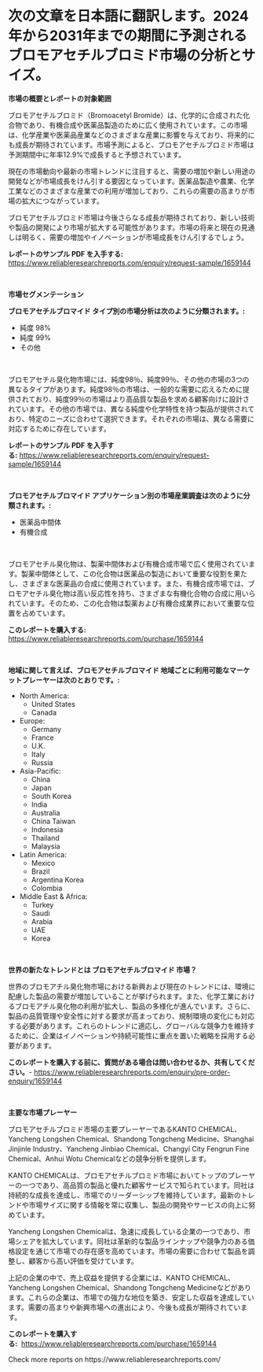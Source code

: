 <p><h1>次の文章を日本語に翻訳します。2024年から2031年までの期間に予測されるブロモアセチルブロミド市場の分析とサイズ。</h1></p><p><strong>市場の概要とレポートの対象範囲</strong></p>
<p><p>ブロモアセチルブロミド（Bromoacetyl Bromide）は、化学的に合成された化合物であり、有機合成や医薬品製造のために広く使用されています。この市場は、化学産業や医薬品産業などのさまざまな産業に影響を与えており、将来的にも成長が期待されています。市場予測によると、ブロモアセチルブロミド市場は予測期間中に年率12.9%で成長すると予想されています。</p><p>現在の市場動向や最新の市場トレンドに注目すると、需要の増加や新しい用途の開発などが市場成長をけん引する要因となっています。医薬品製造や農業、化学工業などのさまざまな産業での利用が増加しており、これらの需要の高まりが市場の拡大につながっています。</p><p>ブロモアセチルブロミド市場は今後さらなる成長が期待されており、新しい技術や製品の開発により市場が拡大する可能性があります。市場の将来と現在の見通しは明るく、需要の増加やイノベーションが市場成長をけん引するでしょう。</p></p>
<p><strong>レポートのサンプル PDF を入手する:</strong> <a href="https://www.reliableresearchreports.com/enquiry/request-sample/1659144">https://www.reliableresearchreports.com/enquiry/request-sample/1659144</a></p>
<p>&nbsp;</p>
<p><strong>市場セグメンテーション</strong></p>
<p><strong>ブロモアセチルブロマイド タイプ別の市場分析は次のように分類されます。:</strong></p>
<p><ul><li>純度 98%</li><li>純度 99%</li><li>その他</li></ul></p>
<p>&nbsp;</p>
<p><p>ブロモアセチル臭化物市場には、純度98％、純度99％、その他の市場の3つの異なるタイプがあります。純度98％の市場は、一般的な需要に応えるために提供されており、純度99％の市場はより高品質な製品を求める顧客向けに設計されています。その他の市場では、異なる純度や化学特性を持つ製品が提供されており、特定のニーズに合わせて選択できます。それぞれの市場は、異なる需要に対応するために存在しています。</p></p>
<p><strong>レポートのサンプル PDF を入手する:</strong>&nbsp;<a href="https://www.reliableresearchreports.com/enquiry/request-sample/1659144">https://www.reliableresearchreports.com/enquiry/request-sample/1659144</a></p>
<p>&nbsp;</p>
<p><strong> ブロモアセチルブロマイド アプリケーション別の市場産業調査は次のように分類されます。:</strong></p>
<p><ul><li>医薬品中間体</li><li>有機合成</li></ul></p>
<p>&nbsp;</p>
<p><p>ブロモアセチル臭化物は、製薬中間体および有機合成市場で広く使用されています。製薬中間体として、この化合物は医薬品の製造において重要な役割を果たし、さまざまな医薬品の合成に使用されています。また、有機合成市場では、ブロモアセチル臭化物は高い反応性を持ち、さまざまな有機化合物の合成に用いられています。そのため、この化合物は製薬および有機合成業界において重要な位置を占めています。</p></p>
<p><strong>このレポートを購入する:</strong>&nbsp; <a href="https://www.reliableresearchreports.com/purchase/1659144">https://www.reliableresearchreports.com/purchase/1659144</a></p>
<p>&nbsp;</p>
<p><strong>地域に関して言えば、ブロモアセチルブロマイド 地域ごとに利用可能なマーケットプレーヤーは次のとおりです。:</strong></p>
<p><ul>
    <li>
        North America:
        <ul>
            <li>United States</li>
            <li>Canada</li>
        </ul>
    </li>
    <li>
        Europe:
        <ul>
            <li>Germany</li>
            <li>France</li>
            <li>U.K.</li>
            <li>Italy</li>
            <li>Russia</li>
        </ul>
    </li>
    <li>
        Asia-Pacific:
        <ul>
            <li>China</li>
            <li>Japan</li>
            <li>South Korea</li>
            <li>India</li>
            <li>Australia</li>
            <li>China Taiwan</li>
            <li>Indonesia</li>
            <li>Thailand</li>
            <li>Malaysia</li>
        </ul>
    </li>
    <li>
        Latin America:
        <ul>
            <li>Mexico</li>
            <li>Brazil</li>
            <li>Argentina Korea</li>
            <li>Colombia</li>
        </ul>
    </li>
    <li>
        Middle East & Africa:
        <ul>
            <li>Turkey</li>
            <li>Saudi</li>
            <li>Arabia</li>
            <li>UAE</li>
            <li>Korea</li>
        </ul>
    </li>
    </ul></p>
<p>&nbsp;</p>
<p><strong>世界の新たなトレンドとは ブロモアセチルブロマイド 市場？</strong></p>
<p><p>世界のブロモアチル臭化物市場における新興および現在のトレンドには、環境に配慮した製品の需要が増加していることが挙げられます。また、化学工業におけるブロモアチル臭化物の利用が拡大し、製品の多様化が進んでいます。さらに、製品の品質管理や安全性に対する要求が高まっており、規制環境の変化にも対応する必要があります。これらのトレンドに適応し、グローバルな競争力を維持するために、企業はイノベーションや持続可能性に重点を置いた戦略を採用する必要があります。</p></p>
<p><strong>このレポートを購入する前に、質問がある場合は問い合わせるか、共有してください。</strong>- <a href="https://www.reliableresearchreports.com/enquiry/pre-order-enquiry/1659144">https://www.reliableresearchreports.com/enquiry/pre-order-enquiry/1659144</a></p>
<p>&nbsp;</p>
<p><strong>主要な市場プレーヤー</strong></p>
<p><p>ブロモアセチルブロミド市場の主要プレーヤーであるKANTO CHEMICAL、Yancheng Longshen Chemical、Shandong Tongcheng Medicine、Shanghai Jinjinle Industry、Yancheng Jinbiao Chemical、Changyi City Fengrun Fine Chemical、Anhui Wotu Chemicalなどの競争分析を提供します。</p><p>KANTO CHEMICALは、ブロモアセチルブロミド市場においてトップのプレーヤーの一つであり、高品質の製品と優れた顧客サービスで知られています。同社は持続的な成長を達成し、市場でのリーダーシップを維持しています。最新のトレンドや市場サイズに関する情報を常に収集し、製品の開発やサービスの向上に努めています。</p><p>Yancheng Longshen Chemicalは、急速に成長している企業の一つであり、市場シェアを拡大しています。同社は革新的な製品ラインナップや競争力のある価格設定を通じて市場での存在感を高めています。市場の需要に合わせて製品を調整し、顧客から高い評価を受けています。</p><p>上記の企業の中で、売上収益を提供する企業には、KANTO CHEMICAL、Yancheng Longshen Chemical、Shandong Tongcheng Medicineなどがあります。これらの企業は、市場での強力な地位を築き、安定した収益を達成しています。需要の高まりや新興市場への進出により、今後も成長が期待されています。</p></p>
<p><strong>このレポートを購入する:</strong>&nbsp;&nbsp;<a href="https://www.reliableresearchreports.com/purchase/1659144">https://www.reliableresearchreports.com/purchase/1659144</a></p>
<p>Check more reports on https://www.reliableresearchreports.com/</p>